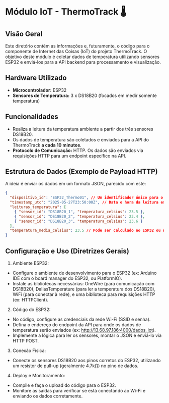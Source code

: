 # Módulo IoT - ThermoTrack 🌡️

## Visão Geral
Este diretório contém as informações e, futuramente, o código para o componente de Internet das Coisas (IoT) do projeto ThermoTrack. O objetivo deste módulo é coletar dados de temperatura utilizando sensores ESP32 e enviá-los para a API backend para processamento e visualização.

## Hardware Utilizado
- **Microcontrolador:** ESP32
- **Sensores de Temperatura:** 3 x DS18B20 (focados em medir somente temperatura)

## Funcionalidades
- Realiza a leitura da temperatura ambiente a partir dos três sensores DS18B20.
- Os dados de temperatura são coletados e enviados para a API do ThermoTrack **a cada 10 minutos**.
- **Protocolo de Comunicação:** HTTP. Os dados são enviados via requisições HTTP para um endpoint específico na API.

## Estrutura de Dados (Exemplo de Payload HTTP)
A ideia é enviar os dados em um formato JSON, parecido com este:

```json
{
  "dispositivo_id": "ESP32_Thermo01", // Um identificador único para o seu ESP32
  "timestamp_utc": "2025-05-27T23:50:00Z", // Data e hora da leitura em UTC ( padrão ISO 8601)
  "leituras_temperatura": [
    { "sensor_id": "DS18B20_1", "temperatura_celsius": 23.5 },
    { "sensor_id": "DS18B20_2", "temperatura_celsius": 23.4 },
    { "sensor_id": "DS18B20_3", "temperatura_celsius": 23.6 }
  ],
  "temperatura_media_celsius": 23.5 // Pode ser calculado no ESP32 ou no backend
}
```

## Configuração e Uso (Diretrizes Gerais)
1. Ambiente ESP32:
- Configure o ambiente de desenvolvimento para o ESP32 (ex: Arduino IDE com o board manager do ESP32, ou PlatformIO).
- Instale as bibliotecas necessárias: OneWire (para comunicação com DS18B20), DallasTemperature (para ler a temperatura dos DS18B20), WiFi (para conectar à rede), e uma biblioteca para requisições HTTP (ex: HTTPClient).

2. Código do ESP32:
- No código, configure as credenciais da rede Wi-Fi (SSID e senha).
- Defina o endereço do endpoint da API para onde os dados de temperatura serão enviados (ex: http://13.68.97.186:4000/dados_iot).
- Implemente a lógica para ler os sensores, montar o JSON e enviá-lo via HTTP POST.

3. Conexão Física:
- Conecte os sensores DS18B20 aos pinos corretos do ESP32, utilizando um resistor de pull-up (geralmente 4.7kΩ) no pino de dados.

4. Deploy e Monitoramento:
- Compile e faça o upload do código para o ESP32.
- Monitore as saídas para verificar se está conectando ao Wi-Fi e enviando os dados corretamente.

